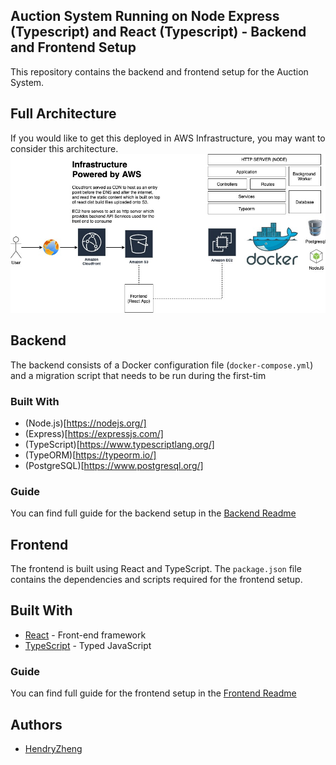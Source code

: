 ## Auction System Running on Node Express (Typescript) and React (Typescript) - Backend and Frontend Setup

This repository contains the backend and frontend setup for the Auction System.


## Full Architecture
If you would like to get this deployed in AWS Infrastructure, you may want to consider this architecture.
![Diagram](./Docs/Full-Architecture.jpg)
## Backend

The backend consists of a Docker configuration file (`docker-compose.yml`) and a migration script that needs to be run during the first-tim



### Built With
- (Node.js)[https://nodejs.org/]
- (Express)[https://expressjs.com/]
- (TypeScript)[https://www.typescriptlang.org/]
- (TypeORM)[https://typeorm.io/]
- (PostgreSQL)[https://www.postgresql.org/]

### Guide
You can find full guide for the backend setup in the [Backend Readme](./backend/readme.md)


## Frontend

The frontend is built using React and TypeScript. The `package.json` file contains the dependencies and scripts required for the frontend setup.

## Built With

- [React](https://reactjs.org/) - Front-end framework
- [TypeScript](https://www.typescriptlang.org/) - Typed JavaScript

### Guide
You can find full guide for the frontend setup in the [Frontend Readme](./frontend/README.md)

## Authors

- [HendryZheng](https://github.com/xen-HendryZheng)
